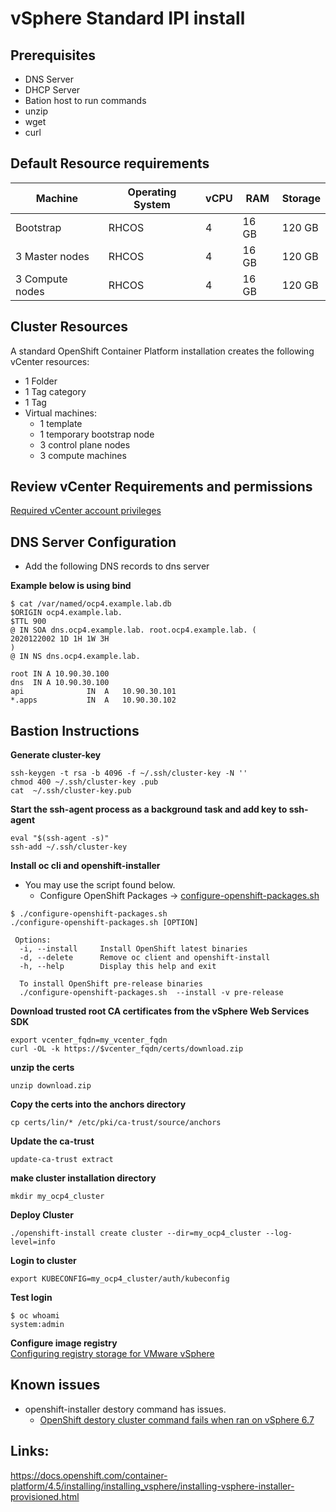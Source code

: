 # vSphere Standard IPI install

## Prerequisites
* DNS Server 
* DHCP Server
* Bation host to run commands 
* unzip
* wget
* curl 

## Default Resource requirements  


Machine  | Operating System  | vCPU  | RAM  |  Storage |  
--|---|---|---|--|  
Bootstrap  | RHCOS  | 4  | 16 GB  | 120 GB|    
3 Master nodes  |  RHCOS | 4  | 16 GB  | 120 GB|    
3 Compute nodes  |  RHCOS | 4  | 16 GB  |  120 GB|    


## Cluster Resources
A standard OpenShift Container Platform installation creates the following vCenter resources:

* 1 Folder
* 1 Tag category
* 1 Tag
* Virtual machines:
  * 1 template
  * 1 temporary bootstrap node
  * 3 control plane nodes
  * 3 compute machines

## Review vCenter Requirements and permissions 
[Required vCenter account privileges](https://docs.openshift.com/container-platform/4.5/installing/installing_vsphere/installing-vsphere-installer-provisioned.html#installation-vsphere-installer-infra-requirements_installing-vsphere-installer-provisioned)


## DNS Server Configuration 
* Add the following DNS records to dns server

**Example below is using bind**
```
$ cat /var/named/ocp4.example.lab.db 
$ORIGIN ocp4.example.lab.
$TTL 900
@ IN SOA dns.ocp4.example.lab. root.ocp4.example.lab. (
2020122002 1D 1H 1W 3H
)
@ IN NS dns.ocp4.example.lab.

root IN A 10.90.30.100
dns  IN A 10.90.30.100
api              IN  A   10.90.30.101
*.apps           IN  A   10.90.30.102

```

## Bastion Instructions
**Generate cluster-key**
```
ssh-keygen -t rsa -b 4096 -f ~/.ssh/cluster-key -N ''
chmod 400 ~/.ssh/cluster-key .pub
cat  ~/.ssh/cluster-key.pub
```

**Start the ssh-agent process as a background task and add key to ssh-agent**
```
eval "$(ssh-agent -s)"
ssh-add ~/.ssh/cluster-key 
```


**Install oc cli and openshift-installer**
* You may use the script found below.
  * Configure OpenShift Packages -> [configure-openshift-packages.sh](../pre-steps/configure-openshift-packages.sh)
```
$ ./configure-openshift-packages.sh 
./configure-openshift-packages.sh [OPTION]

 Options:
  -i, --install     Install OpenShift latest binaries
  -d, --delete      Remove oc client and openshift-install
  -h, --help        Display this help and exit

  To install OpenShift pre-release binaries
  ./configure-openshift-packages.sh  --install -v pre-release

```

**Download trusted root CA certificates from the vSphere Web Services SDK**
```
export vcenter_fqdn=my_vcenter_fqdn
curl -OL -k https://$vcenter_fqdn/certs/download.zip
```

**unzip the certs**
```
unzip download.zip 
```

**Copy the certs into the anchors directory**
```
cp certs/lin/* /etc/pki/ca-trust/source/anchors
```

**Update the ca-trust**
```
update-ca-trust extract
```

**make cluster installation directory**
```
mkdir my_ocp4_cluster
```

**Deploy Cluster**
```
./openshift-install create cluster --dir=my_ocp4_cluster --log-level=info 
```

**Login to cluster**
```
export KUBECONFIG=my_ocp4_cluster/auth/kubeconfig
```

**Test login**
```
$ oc whoami
system:admin
```

**Configure image registry**  
[Configuring registry storage for VMware vSphere](https://docs.openshift.com/container-platform/4.5/installing/installing_vsphere/installing-vsphere-installer-provisioned.html#registry-configuring-storage-vsphere_installing-vsphere-installer-provisioned)


## Known issues
* openshift-installer destory command has issues.  
  * [OpenShift destory cluster command fails when ran on vSphere 6.7](https://bugzilla.redhat.com/show_bug.cgi?id=1871306)


## Links: 
https://docs.openshift.com/container-platform/4.5/installing/installing_vsphere/installing-vsphere-installer-provisioned.html